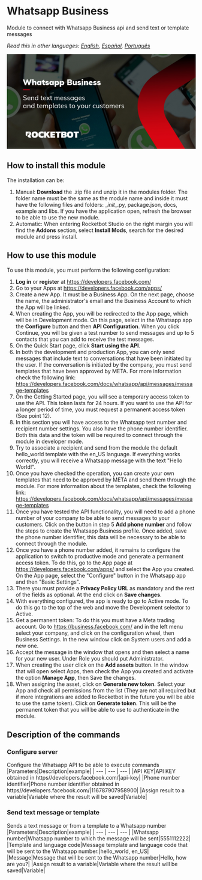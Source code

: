 # Whatsapp Business
  
Module to connect with Whatsapp Business api and send text or template messages

*Read this in other languages: [English](Manual_WhatsappBusiness.md), [Español](Manual_WhatsappBusiness.es.md), [Português](Manual_WhatsappBusiness.pr.md)*
  
![banner](imgs/Banner_WhatsappBusiness.jpg)
## How to install this module
  
The installation can be:
1. Manual: __Download__ the .zip file and unzip it in the modules folder. The folder name must be the same as the module name and inside it must have the following files and folders: \__init__.py, package.json, docs, example and libs. If you have the application open, refresh the browser to be able to use the new module.
2. Automatic: When entering Rocketbot Studio on the right margin you will find the **Addons** section, select **Install Mods**, search for the desired module and press install.  


## How to use this module
To use this module, you must perform the following configuration:
1. __Log in__ or __register__ at https://developers.facebook.com/
2. Go to your Apps at https://developers.facebook.com/apps/
3. Create a new App. It must be a Business App. On the next page, choose the name, the administrator's email and the Business Account to which the App will be linked.
4. When creating the App, you will be redirected to the App page, which will be in Development mode. On this page, select in the Whatsapp app the __Configure__ button and then __API Configuration__. When you click Continue, you will be given a test number to send messages and up to 5 contacts that you can add to receive the test messages.
5. On the Quick Start page, click __Start using the API__. 
6. In both the development and production App, you can only send messages that include text to conversations that have been initiated by the user. If the conversation is initiated by the company, you must send templates that have been approved by META. For more information check the following link: https://developers.facebook.com/docs/whatsapp/api/messages/message-templates
7. On the Getting Started page, you will see a temporary access token to use the API. This token lasts for 24 hours. If you want to use the API for a longer period of time, you must request a permanent access token (See point 12).
8. In this section you will have access to the Whatsapp test number and recipient number settings. You also have the phone number identifier. Both this data and the token will be required to connect through the module in developer mode.
9. Try to associate a recipient and send from the module the default hello_world template with the en_US language. If everything works correctly, you will receive a Whatsapp message with the text "Hello World!".
10. Once you have checked the operation, you can create your own templates that need to be approved by META and send them through the module. For more information about the templates, check the following link: https://developers.facebook.com/docs/whatsapp/api/messages/message-templates
11. Once you have tested the API functionality, you will need to add a phone number of your company to be able to send messages to your customers. Click on the button in step 5 __Add phone number__ and follow the steps to create the Whatsapp Business profile. Once added, save the phone number identifier, this data will be necessary to be able to connect through the module.
12. Once you have a phone number added, it remains to configure the application to switch to productive mode and generate a permanent access token. To do this, go to the App page at https://developers.facebook.com/apps/ and select the App you created. On the App page, select the "Configure" button in the Whatsapp app and then "Basic Settings".
13. There you must provide a __Privacy Policy URL__ as mandatory and the rest of the fields as optional. At the end click on __Save changes__.
14. With everything configured, the app is ready to go to Active mode. To do this go to the top of the web and move the Development selector to Active. 
15. Get a permanent token: To do this you must have a Meta trading account. Go to https://business.facebook.com/ and in the left menu select your company, and click on the configuration wheel, then Business Settings. In the new window click on System users and add a new one.
16. Accept the message in the window that opens and then select a name for your new user. Under Role you should put Administrator.
17. When creating the user click on the __Add assets__ button. In the window that will open select Apps, then check the App you created and activate the option __Manage App__, then Save the changes.
18. When assigning the asset, click on __Generate new token__. Select your App and check all permissions from the list (They are not all required but if more integrations are added to Rocketbot in the future you will be able to use the same token). Click on __Generate token__. This will be the permanent token that you will be able to use to authenticate in the module.


## Description of the commands

### Configure server
  
Configure the Whatsapp API to be able to execute commands
|Parameters|Description|example|
| --- | --- | --- |
|API KEY|API KEY obtained in https//developers.facebook.com/|api-key|
|Phone number identifier|Phone number identifier obtained in https//developers.facebook.com/|116787907958900|
|Assign result to a variable|Variable where the result will be saved|Variable|

### Send text message or template
  
Sends a text message or from a template to a Whatsapp number
|Parameters|Description|example|
| --- | --- | --- |
|Whatsapp number|Whatsapp number to which the message will be sent|5551112222|
|Template and language code|Message template and language code that will be sent to the Whatsapp number.|hello_world, en_US|
|Message|Message that will be sent to the Whatsapp number|Hello, how are you?|
|Assign result to a variable|Variable where the result will be saved|Variable|
